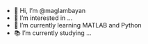 - 👋 Hi, I’m @maglambayan
- 👀 I’m interested in ...
- 🌱 I’m currently learning MATLAB and Python
- 📚 I’m currently studying ...


<!---
maglambayan/maglambayan is a ✨ special ✨ repository because its `README.md` (this file) appears on your GitHub profile.
You can click the Preview link to take a look at your changes.
--->
